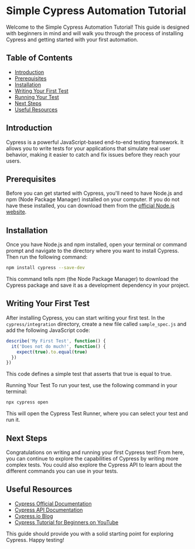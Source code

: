 # Simple Cypress Automation Tutorial

Welcome to the Simple Cypress Automation Tutorial! This guide is designed with beginners in mind and will walk you through the process of installing Cypress and getting started with your first automation.

## Table of Contents
- [Introduction](#introduction)
- [Prerequisites](#prerequisites)
- [Installation](#installation)
- [Writing Your First Test](#writing-your-first-test)
- [Running Your Test](#running-your-test)
- [Next Steps](#next-steps)
- [Useful Resources](#useful-resources)

## Introduction

Cypress is a powerful JavaScript-based end-to-end testing framework. It allows you to write tests for your applications that simulate real user behavior, making it easier to catch and fix issues before they reach your users.

## Prerequisites

Before you can get started with Cypress, you'll need to have Node.js and npm (Node Package Manager) installed on your computer. If you do not have these installed, you can download them from the [official Node.js website](https://nodejs.org/en/download/).

## Installation

Once you have Node.js and npm installed, open your terminal or command prompt and navigate to the directory where you want to install Cypress. Then run the following command:

```bash
npm install cypress --save-dev
```

This command tells npm (the Node Package Manager) to download the Cypress package and save it as a development dependency in your project.

## Writing Your First Test

After installing Cypress, you can start writing your first test. In the `cypress/integration` directory, create a new file called `sample_spec.js` and add the following JavaScript code:

```javascript
describe('My First Test', function() {
  it('Does not do much!', function() {
    expect(true).to.equal(true)
  })
})
```

This code defines a simple test that asserts that true is equal to true.

Running Your Test
To run your test, use the following command in your terminal:

```bash
npx cypress open
```

This will open the Cypress Test Runner, where you can select your test and run it.

## Next Steps

Congratulations on writing and running your first Cypress test! From here, you can continue to explore the capabilities of Cypress by writing more complex tests. You could also explore the Cypress API to learn about the different commands you can use in your tests.

## Useful Resources

- [Cypress Official Documentation](https://docs.cypress.io/)
- [Cypress API Documentation](https://docs.cypress.io/api/api/table-of-contents.html)
- [Cypress.io Blog](https://www.cypress.io/blog/)
- [Cypress Tutorial for Beginners on YouTube](https://www.youtube.com/watch?v=CYcdT-tOvB0&list=PLhW3qG5bs-L9LTfxZ5LEBiM1WFfvX3dJo)

This guide should provide you with a solid starting point for exploring Cypress. Happy testing!


